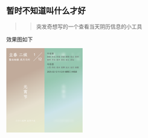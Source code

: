 
## 暂时不知道叫什么才好

>> 突发奇想写的一个查看当天阴历信息的小工具

效果图如下

<div style="display: flex;justify-content: flex-start">

<img src="pic/Screenshot_20250212_111218.png" width="20%"/>
<img src="pic/Screenshot_20250212_111239.png" width="20%"/>

</div>